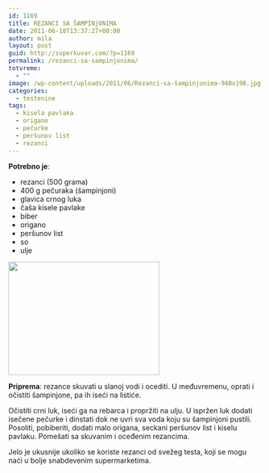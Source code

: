```yaml
---
id: 1169
title: REZANCI SA ŠAMPINjONIMA
date: 2011-06-18T13:37:27+00:00
author: mila
layout: post
guid: http://superkuvar.com/?p=1169
permalink: /rezanci-sa-sampinjonima/
totvreme:
  - ""
image: /wp-content/uploads/2011/06/Rezanci-sa-šampinjonima-940x198.jpg
categories:
  - testenine
tags:
  - kisela pavlaka
  - origano
  - pečurke
  - peršunov list
  - rezanci
---
```

**Potrebno je**:

  * rezanci (500 grama)
  * 400 g pečuraka (šampinjoni)
  * glavica crnog luka
  * čaša kisele pavlake
  * biber
  * origano
  * peršunov list
  * so
  * ulje

<img class="alignnone size-medium wp-image-2659" title="Rezanci sa šampinjonima" src="/wp-content/uploads/2011/06/Rezanci-sa-šampinjonima-300x225.jpg" alt="" width="300" height="225" /> 

**Priprema**: rezance skuvati u slanoj vodi i ocediti. U međuvremenu, oprati i očistiti šampinjone, pa ih iseći na listiće.

Očistiti crni luk, iseći ga na rebarca i propržiti na ulju. U ispržen luk dodati isečene pečurke i dinstati dok ne uvri sva voda koju su šampinjoni pustili. Posoliti, pobiberiti, dodati malo origana, seckani peršunov list i kiselu pavlaku. Pomešati sa skuvanim i oceđenim rezancima.

Jelo je ukusnije ukoliko se koriste rezanci od svežeg testa, koji se mogu naći u bolje snabdevenim supermarketima.